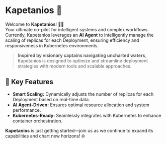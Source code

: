 # Kapetanios 🚀  
Welcome to **Kapetanios**! 🌊⚓  
Your ultimate co-pilot for intelligent systems and complex workflows. Currently, Kapetanios leverages an **AI Agent** to intelligently manage the scaling of replicas for each Deployment, ensuring efficiency and responsiveness in Kubernetes environments.

> **Inspired by visionary captains navigating uncharted waters**, Kapetanios is designed to optimize and streamline deployment strategies with modern tools and scalable approaches.

## 🌟 Key Features
- **Smart Scaling:** Dynamically adjusts the number of replicas for each Deployment based on real-time data.  
- **AI Agent-Driven:** Ensures optimal resource allocation and system performance.  
- **Kubernetes-Ready:** Seamlessly integrates with Kubernetes to enhance container orchestration.  

**Kapetanios** is just getting started—join us as we continue to expand its capabilities and chart new horizons! 🌐
